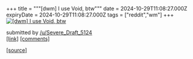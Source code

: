 +++
title = """[dwm] I use Void, btw"""
date = 2024-10-29T11:08:27.000Z
expiryDate = 2024-10-29T11:08:27.000Z
tags = ["reddit","wm"]
+++
[![[dwm] I use Void, btw](https://a.thumbs.redditmedia.com/jI7ALdr0RU7KJ_zwMQlzWorN3BjQOD8oEaHo6J3yke8.jpg "[dwm] I use Void, btw")](https://www.reddit.com/r/unixporn/comments/1gerxw3/dwm_i_use_void_btw/)

submitted by [/u/Severe\_Draft\_5124](https://www.reddit.com/user/Severe_Draft_5124)  
[\[link\]](https://www.reddit.com/gallery/1gerxw3) [\[comments\]](https://www.reddit.com/r/unixporn/comments/1gerxw3/dwm_i_use_void_btw/)

[[source]](https://www.reddit.com/r/unixporn/comments/1gerxw3/dwm_i_use_void_btw/)
